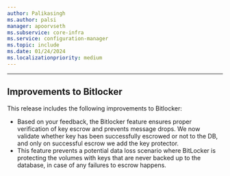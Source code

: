 ```yaml
---
author: Palikasingh
ms.author: palsi
manager: apoorvseth
ms.subservice: core-infra
ms.service: configuration-manager
ms.topic: include
ms.date: 01/24/2024
ms.localizationpriority: medium
---
```


---

## <a name="bkmk_Bitlock"></a> Improvements to Bitlocker

This release includes the following improvements to Bitlocker:

- Based on your feedback, the Bitlocker feature ensures proper verification of key escrow and prevents message drops. We now validate whether key has been successfully escrowed or not to the DB, and only on successful escrow we add the key protector.
- This feature prevents a potential data loss scenario where BitLocker is protecting the volumes with keys that are never backed up to the database, in case of any failures to escrow happens.
